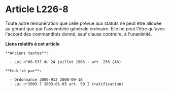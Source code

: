 # Article L226-8

Toute autre rémunération que celle prévue aux statuts ne peut être allouée au gérant que par l'assemblée générale ordinaire.
Elle ne peut l'être qu'avec l'accord des commandités donné, sauf clause contraire, à l'unanimité.

**Liens relatifs à cet article**

	**Anciens textes**:

	  - Loi n°66-537 du 24 juillet 1966 - art. 256 (Ab)

	**Codifié par**:

	  - Ordonnance 2000-912 2000-09-18
	  - Loi n°2003-7 2003-01-03 art. 50 I (ratification)
